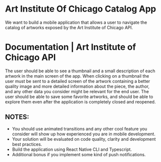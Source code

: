 # Art Institute Of Chicago Catalog App

We want to build a mobile application that allows a user to navigate the catalog of artworks exposed by the Art Institute of Chicago API.

# Documentation | Art Institute of Chicago API

The user should be able to see a thumbnail and a small description of each artwork in the main screen of the app. When clicking on a thumbnail the user must be sent to a detailed screen of the artwork containing a better quality image and more detailed information about the piece, the author, and any other data you consider might be relevant for the end user. The user should be able to save some favorite artworks, and should be able to explore them even after the application is completely closed and reopened.

## NOTES:
- You should use animated transitions and any other cool feature you consider will show up how experienced you are in mobile development.
- Your solution will be evaluated on code quality, clarity and development best practices.
- Build the application using React Native CLI and Typescript.
- Additional bonus if you implement some kind of push notifications.